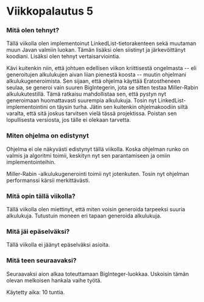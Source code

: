 # Viikkopalautus 5

### Mitä olen tehnyt?

Tällä viikolla olen implementoinut LinkedList-tietorakenteen sekä muutaman muun Javan valmiin luokan. Tämän lisäksi olen siistinyt ja järkevöittänyt
koodiani. Lisäksi olen tehnyt vertaisarviointia. 

Kävi kuitenkin niin, että johtuen edellisen viikon kriittisestä ongelmasta -- eli generoitujen alkulukujen aivan liian pienestä koosta -- muutin ohjelmani alkulukugeneroimista. Sen sijaan, että ohjelma käyttää Eratostheneen seulaa, se generoi vain suuren BigIntegerin, jota se sitten testaa Miller-Rabin alkulukutestillä. Tämä ratkaisu mahdollistaa sen, että pystyn nyt generoimaan huomattavasti suurempia alkulukuja. Tosin nyt LinkedList-implementointini on täysin turha. Jätin sen kuitenkin ohjelmakoodiin siltä varalta, että sitä joskus tarvitsen vielä tässä projektissa. Poistan sen lopullisesta versiosta, jos tälle ei olekaan tarvetta.

### Miten ohjelma on edistynyt

Ohjelma ei ole näkyvästi edistynyt tällä viikolla. Koska ohjelman runko on valmis ja algoritmi toimii, keskityn nyt sen parantamiseen ja omiin implementointeihin.

Miller-Rabin -alkulukugenerointi toimii nyt jotenkuten. Tosin nyt ohjelman performanssi kärsii merkittävästi. 
 
### Mitä opin tällä viikolla?

Tällä viikolla olen miettinyt, että miten voisin generoida tarpeeksi suuria alkulukuja. Tutustuin moneen eri tapaan generoida alkulukuja. 

### Mitä jäi epäselväksi?

Tällä viikolla ei jäänyt epäselväksi asioita.

### Mitä teen seuraavaksi?

Seuraavaksi aion alkaa toteuttamaan BigInteger-luokkaa. Uskoisin tämän olevan melkoisen hankala vaihe työtä.

Käytetty aika: 10 tuntia. 
